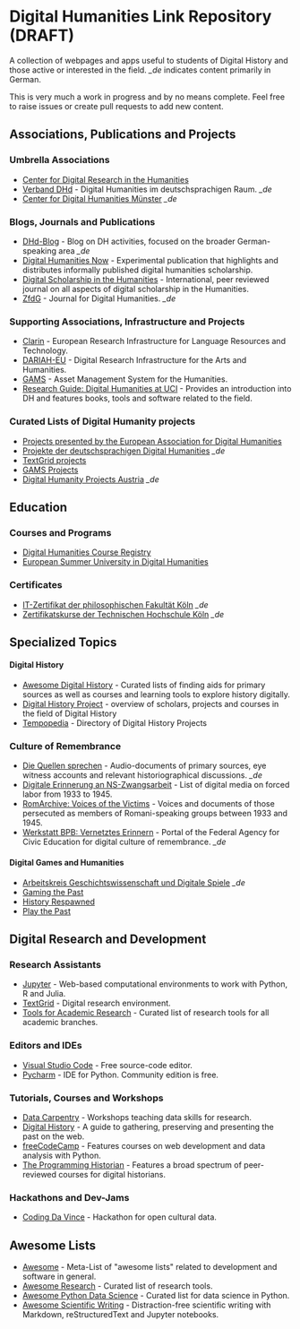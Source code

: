 # Digital Humanities Link Repository (DRAFT)

A collection of webpages and apps useful to students of Digital History and those active or interested in the field. *_de* indicates content primarily in German.

This is very much a work in progress and by no means complete. Feel free to raise issues or create pull requests to add new content.

## Associations, Publications and Projects
### Umbrella Associations
- [Center for Digital Research in the Humanities](https://cdrh.unl.edu/)
- [Verband DHd](https://dig-hum.de/) - Digital Humanities im deutschsprachigen Raum. *_de*
- [Center for Digital Humanities Münster](https://www.uni-muenster.de/CDH/) *_de*

### Blogs, Journals and Publications
- [DHd-Blog](https://dhd-blog.org/) - Blog on DH activities, focused on the broader German-speaking area *_de*
- [Digital Humanities Now](https://digitalhumanitiesnow.org/) - Experimental publication that highlights and distributes informally published digital humanities scholarship.
- [Digital Scholarship in the Humanities](https://academic.oup.com/dsh) - International, peer reviewed journal on all aspects of digital scholarship in the Humanities.
- [ZfdG](https://zfdg.de/) - Journal for Digital Humanities. *_de*

### Supporting Associations, Infrastructure and Projects
- [Clarin](https://www.clarin.eu/) - European Research Infrastructure for Language Resources and Technology.
- [DARIAH-EU](https://dariah.eu/) - Digital Research Infrastructure for the Arts and Humanities.
- [GAMS](http://gams.uni-graz.at/archive/objects/context:gams/methods/sdef:Context/get?locale=de) - Asset Management System for the Humanities.
- [Research Guide: Digital Humanities at UCI](https://guides.lib.uci.edu/digital_humanities) - Provides an introduction into DH and features books, tools and software related to the field.

### Curated Lists of Digital Humanity projects
- [Projects presented by the European Association for Digital Humanities](https://eadh.org/projects)
- [Projekte der deutschsprachigen Digital Humanities](https://dig-hum.de/forschung/projekte) *_de*
- [TextGrid projects](https://www.textgrid.de/en/web/guest/kooperationsprojekte)
- [GAMS Projects](http://gams.uni-graz.at/context:gams.projekte)
- [Digital Humanity Projects Austria](https://digital-humanities.at/de/dha/projects) *_de*

## Education

### Courses and Programs

- [Digital Humanities Course Registry](https://dhcr.clarin-dariah.eu/)
- [European Summer University in Digital Humanities](https://esu.fdhl.info/)

### Certificates
- [IT-Zertifikat der philosophischen Fakultät Köln](https://dh.phil-fak.uni-koeln.de/it-zertifikat-der-philosophischen-fakultaet) *_de*
- [Zertifikatskurse der Technischen Hochschule Köln](https://www.th-koeln.de/weiterbildung/zertifikatskurse_5882.php) *_de*

## Specialized Topics
#### Digital History
- [Awesome Digital History](https://github.com/maehr/awesome-digital-history) - Curated lists of finding aids for primary sources as well as courses and learning tools to explore history digitally.
- [Digital History Project](http://digitalhistory.unl.edu/) - overview of scholars, projects and courses in the field of Digital History
- [Tempopedia](https://tempopedia.org/) - Directory of Digital History Projects

### Culture of Remembrance
- [Die Quellen sprechen](https://die-quellen-sprechen.de/) - Audio-documents of primary sources, eye witness accounts and relevant historiographical discussions. *_de*
- [Digitale Erinnerung an NS-Zwangsarbeit](https://www.ns-zwangsarbeit.de/recherche/digitale-erinnerung/) - List of digital media on forced labor from 1933 to 1945.
- [RomArchive: Voices of the Victims](https://www.romarchive.eu/en/voices-of-the-victims/) - Voices and documents of those persecuted as members of Romani-speaking groups between 1933 and 1945.
- [Werkstatt BPB: Vernetztes Erinnern](https://www.bpb.de/lernen/digitale-bildung/werkstatt/205403/vernetztes-erinnern) - Portal of the Federal Agency for Civic Education for digital culture of remembrance. *_de*

#### Digital Games and Humanities
- [Arbeitskreis Geschichtswissenschaft und Digitale Spiele](https://gespielt.hypotheses.org/) *_de*
- [Gaming the Past](https://gamingthepast.net/)
- [History Respawned](https://www.historyrespawned.com/)
- [Play the Past](http://www.playthepast.org/)

## Digital Research and Development

### Research Assistants
- [Jupyter](https://jupyter.org/) - Web-based computational environments to work with Python, R and Julia.
- [TextGrid](https://www.textgrid.de/en/web/guest) - Digital research environment.
- [Tools for Academic Research](http://tools.kausalflow.com) - Curated list of research tools for all academic branches.

### Editors and IDEs
- [Visual Studio Code](https://code.visualstudio.com/) - Free source-code editor.
- [Pycharm](https://code.visualstudio.com/) - IDE for Python. Community edition is free.

### Tutorials, Courses and Workshops
- [Data Carpentry](https://datacarpentry.org/) - Workshops teaching data skills for research.
- [Digital History](https://chnm.gmu.edu/digitalhistory/) - A guide to gathering, preserving and presenting the past on the web.
- [freeCodeCamp](https://www.freecodecamp.org/) - Features courses on web development and data analysis with Python.
- [The Programming Historian](https://programminghistorian.org/) - Features a broad spectrum of peer-reviewed courses for digital historians.

### Hackathons and Dev-Jams
- [Coding Da Vince](https://codingdavinci.de/en) - Hackathon for open cultural data.

## Awesome Lists
- [Awesome](https://github.com/sindresorhus/awesome) - Meta-List of "awesome lists" related to development and software in general.
- [Awesome Research](https://github.com/emptymalei/awesome-research) - Curated list of research tools.
- [Awesome Python Data Science](https://github.com/krzjoa/awesome-python-data-science#readme) - Curated list for data science in Python.
- [Awesome Scientific Writing](https://github.com/writing-resources/awesome-scientific-writing) - Distraction-free scientific writing with Markdown, reStructuredText and Jupyter notebooks.
